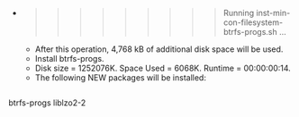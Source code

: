 * >>>>>>>>> Running inst-min-con-filesystem-btrfs-progs.sh ...
  * After this operation, 4,768 kB of additional disk space will be used.
  * Install btrfs-progs.
  * Disk size = 1252076K. Space Used = 6068K. Runtime = 00:00:00:14.
  * The following NEW packages will be installed:
  ```bash
btrfs-progs liblzo2-2
  ```
